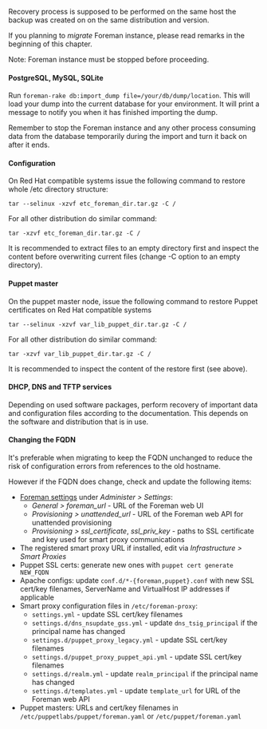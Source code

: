 
Recovery process is supposed to be performed on the same host the backup was
created on on the same distribution and version.

If you planning to *migrate* Foreman instance, please read remarks in the
beginning of this chapter.

Note: Foreman instance must be stopped before proceeding.

#### PostgreSQL, MySQL, SQLite

Run ```foreman-rake db:import_dump file=/your/db/dump/location```. This will load your
dump into the current database for your environment. It will print a message
to notify you when it has finished importing the dump.

Remember to stop the Foreman instance and any other process consuming data from the
database temporarily during the import and turn it back on after it ends.

#### Configuration

On Red Hat compatible systems issue the following command to restore whole /etc
directory structure:

    tar --selinux -xzvf etc_foreman_dir.tar.gz -C /

For all other distribution do similar command:

    tar -xzvf etc_foreman_dir.tar.gz -C /

It is recommended to extract files to an empty directory first and inspect the
content before overwriting current files (change -C option to an empty
directory).

#### Puppet master

On the puppet master node, issue the following command to restore Puppet
certificates on Red Hat compatible systems

    tar --selinux -xzvf var_lib_puppet_dir.tar.gz -C /

For all other distribution do similar command:

    tar -xzvf var_lib_puppet_dir.tar.gz -C /

It is recommended to inspect the content of the restore first (see above).

#### DHCP, DNS and TFTP services

Depending on used software packages, perform recovery of important data and
configuration files according to the documentation. This depends on the
software and distribution that is in use.

#### Changing the FQDN

It's preferable when migrating to keep the FQDN unchanged to reduce the risk
of configuration errors from references to the old hostname.

However if the FQDN does change, check and update the following items:

* [Foreman settings](manuals/{{page.version}}/index.html#3.5.2ConfigurationOptions) under *Administer > Settings*:
    * *General > foreman_url* - URL of the Foreman web UI
    * *Provisioning > unattended_url* - URL of the Foreman web API for unattended provisioning
    * *Provisioning > ssl_certificate*, *ssl_priv_key* - paths to SSL certificate and key used for smart proxy communications
* The registered smart proxy URL if installed, edit via *Infrastructure > Smart Proxies*
* Puppet SSL certs: generate new ones with `puppet cert generate NEW_FQDN`
* Apache configs: update `conf.d/*-{foreman,puppet}.conf` with new SSL cert/key filenames, ServerName and VirtualHost IP addresses if applicable
* Smart proxy configuration files in `/etc/foreman-proxy`:
    * `settings.yml` - update SSL cert/key filenames
    * `settings.d/dns_nsupdate_gss.yml` - update `dns_tsig_principal` if the principal name has changed
    * `settings.d/puppet_proxy_legacy.yml` - update SSL cert/key filenames
    * `settings.d/puppet_proxy_puppet_api.yml` - update SSL cert/key filenames
    * `settings.d/realm.yml` - update `realm_principal` if the principal name has changed
    * `settings.d/templates.yml` - update `template_url` for URL of the Foreman web API
* Puppet masters: URLs and cert/key filenames in `/etc/puppetlabs/puppet/foreman.yaml` or `/etc/puppet/foreman.yaml`
